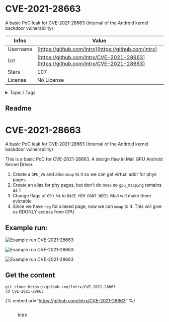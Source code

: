 # CVE-2021-28663

A basic PoC leak for CVE-2021-28663 (Internal of the Android kernel backdoor vulnerability)

| Infos    | Value                                                              |
| -------- | -------------------------------------------------------------------|
| Username | [https://github.com/lntrx](https://github.com/lntrx) |
| Url      | [https://github.com/lntrx/CVE-2021-28663](https://github.com/lntrx/CVE-2021-28663)                                               |
| Stars    | 107                                                          |
| License  | No License                                                        |

<details>

<summary>Topic / Tags</summary>



</details>

## Readme

# CVE-2021-28663
A basic PoC leak for CVE-2021-28663 (Internal of the Android kernel backdoor vulnerability)

This is a basic PoC for CVE-2021-28663. A design flaw in Mali GPU Android Kernel Driver.

1. Create a `GPU_VA` and also `mmap` to it so we can get virtual addr for phys pages.
2. Create an alias for phy pages, but don't do `mmap` so `gpu_mapping` remains as 1
3. Change flags of `GPU_VA` to `BASE_MEM_DONT_NEED`. Mali will make them evictable
4. Since we have `reg` for aliased page, now we can `mmap` to it. This will give us RDONLY access from CPU

## Example run:

![Example run CVE-2021-28663](ss/1.png)

![Example run CVE-2021-28663](ss/2.png)

![Example run CVE-2021-28663](ss/3.png)



## Get the content

```
git clone https://github.com/lntrx/CVE-2021-28663
cd CVE-2021-28663
```

{% embed url="https://github.com/lntrx/CVE-2021-28663" %}

<figure><img src="https://avatars.githubusercontent.com/u/37024183?v=4" alt=""><figcaption><p>lntrx</p></figcaption></figure>
